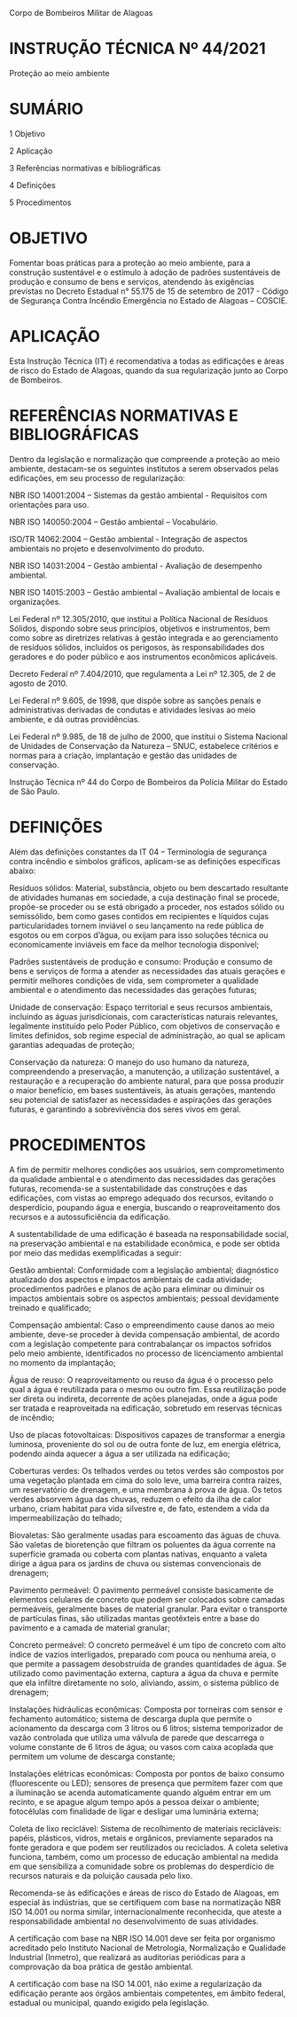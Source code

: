 Corpo de Bombeiros Militar de Alagoas

# INSTRUÇÃO TÉCNICA Nº 44/2021

Proteção ao meio ambiente

# SUMÁRIO

1 Objetivo

2 Aplicação

3 Referências normativas e bibliográficas

4 Definições

5 Procedimentos

# OBJETIVO

Fomentar boas práticas para a proteção ao meio ambiente, para a construção sustentável e o estímulo à adoção de padrões sustentáveis de produção e consumo de bens e serviços, atendendo às exigências previstas no Decreto Estadual n° 55.175 de 15 de setembro de 2017 - Código de Segurança Contra Incêndio Emergência no Estado de Alagoas – COSCIE.

# APLICAÇÃO

Esta Instrução Técnica (IT) é recomendativa a todas as edificações e áreas de risco do Estado de Alagoas, quando da sua regularização junto ao Corpo de Bombeiros.

# REFERÊNCIAS NORMATIVAS E BIBLIOGRÁFICAS

Dentro da legislação e normalização que compreende a proteção ao meio ambiente, destacam-se os seguintes institutos a serem observados pelas edificações, em seu processo de regularização:

NBR ISO 14001:2004 – Sistemas da gestão ambiental - Requisitos com orientações para uso.

NBR ISO 140050:2004 – Gestão ambiental – Vocabulário.

ISO/TR 14062:2004 – Gestão ambiental - Integração de aspectos ambientais no projeto e desenvolvimento do produto.

NBR ISO 14031:2004 – Gestão ambiental - Avaliação de desempenho ambiental.

NBR ISO 14015:2003 – Gestão ambiental – Avaliação ambiental de locais e organizações.

Lei Federal nº 12.305/2010, que institui a Política Nacional de Resíduos Sólidos, dispondo sobre seus princípios, objetivos e instrumentos, bem como sobre as diretrizes relativas à gestão integrada e ao gerenciamento de resíduos sólidos, incluídos os perigosos, às responsabilidades dos geradores e do poder público e aos instrumentos econômicos aplicáveis.

Decreto Federal nº 7.404/2010, que regulamenta a Lei nº 12.305, de 2 de agosto de 2010.

Lei Federal nº 9.605, de 1998, que dispõe sobre as sanções penais e administrativas derivadas de condutas e atividades lesivas ao meio ambiente, e dá outras providências.

Lei Federal nº 9.985, de 18 de julho de 2000, que institui o Sistema Nacional de Unidades de Conservação da Natureza – SNUC, estabelece critérios e normas para a criação, implantação e gestão das unidades de conservação.

Instrução Técnica nº 44 do Corpo de Bombeiros da Polícia Militar do Estado de São Paulo.

# DEFINIÇÕES

Além das definições constantes da IT 04 – Terminologia de segurança contra incêndio e símbolos gráficos, aplicam-se as definições específicas abaixo:

 Resíduos sólidos: Material, substância, objeto ou bem descartado resultante de atividades humanas em sociedade, a cuja destinação final se procede, propõe-se proceder ou se está obrigado a proceder, nos estados sólido ou semissólido, bem como gases contidos em recipientes e líquidos cujas particularidades tornem inviável o seu lançamento na rede pública de esgotos ou em corpos d’água, ou exijam para isso soluções técnica ou economicamente inviáveis em face da melhor tecnologia disponível;

Padrões sustentáveis de produção e consumo: Produção e consumo de bens e serviços de forma a atender as necessidades das atuais gerações e permitir melhores condições de vida, sem comprometer a qualidade ambiental e o atendimento das necessidades das gerações futuras;

Unidade de conservação: Espaço territorial e seus recursos ambientais, incluindo as águas jurisdicionais, com características naturais relevantes, legalmente instituído pelo Poder Público, com objetivos de conservação e limites definidos, sob regime especial de administração, ao qual se aplicam garantias adequadas de proteção;

Conservação da natureza: O manejo do uso humano da natureza, compreendendo a preservação, a manutenção, a utilização sustentável, a restauração e a recuperação do ambiente natural, para que possa produzir o maior benefício, em bases sustentáveis, às atuais gerações, mantendo seu potencial de satisfazer as necessidades e aspirações das gerações futuras, e garantindo a sobrevivência dos seres vivos em geral.

#  PROCEDIMENTOS

A fim de permitir melhores condições aos usuários, sem comprometimento da qualidade ambiental e o atendimento das necessidades das gerações futuras, recomenda-se a sustentabilidade das construções e das edificações, com vistas ao emprego adequado dos recursos, evitando o desperdício, poupando água e energia, buscando o reaproveitamento dos recursos e a autossuficiência da edificação.

 A sustentabilidade de uma edificação é baseada na responsabilidade social, na preservação ambiental e na estabilidade econômica, e pode ser obtida por meio das medidas exemplificadas a seguir:

Gestão ambiental: Conformidade com a legislação ambiental; diagnóstico atualizado dos aspectos e impactos ambientais de cada atividade; procedimentos padrões e planos de ação para eliminar ou diminuir os impactos ambientais sobre os aspectos ambientais; pessoal devidamente treinado e qualificado;

Compensação ambiental: Caso o empreendimento cause danos ao meio ambiente, deve-se proceder à devida compensação ambiental, de acordo com a legislação competente para contrabalançar os impactos sofridos pelo meio ambiente, identificados no processo de licenciamento ambiental no momento da implantação;

Água de reuso: O reaproveitamento ou reuso da água é o processo pelo qual a água é reutilizada para o mesmo ou outro fim. Essa reutilização pode ser direta ou indireta, decorrente de ações planejadas, onde a água pode ser tratada e reaproveitada na edificação, sobretudo em reservas técnicas de incêndio;

Uso de placas fotovoltaicas: Dispositivos capazes de transformar a energia luminosa, proveniente do sol ou de outra fonte de luz, em energia elétrica, podendo ainda aquecer a água a ser utilizada na edificação;

Coberturas verdes: Os telhados verdes ou tetos verdes são compostos por uma vegetação plantada em cima do solo leve, uma barreira contra raízes, um reservatório de drenagem, e uma membrana à prova de água. Os tetos verdes absorvem água das chuvas, reduzem o efeito da ilha de calor urbano, criam habitat para vida silvestre e, de fato, estendem a vida da impermeabilização do telhado;

Biovaletas: São geralmente usadas para escoamento das águas de chuva. São valetas de bioretenção que filtram os poluentes da água corrente na superfície gramada ou coberta com plantas nativas, enquanto a valeta dirige a água para os jardins de chuva ou sistemas convencionais de drenagem;

Pavimento permeável: O pavimento permeável consiste basicamente de elementos celulares de concreto que podem ser colocados sobre camadas permeáveis, geralmente bases de material granular. Para evitar o transporte de partículas finas, são utilizadas mantas geotêxteis entre a base do pavimento e a camada de material granular;

Concreto permeável: O concreto permeável é um tipo de concreto com alto índice de vazios interligados, preparado com pouca ou nenhuma areia, o que permite a passagem desobstruída de grandes quantidades de água. Se utilizado como pavimentação externa, captura a água da chuva e permite que ela infiltre diretamente no solo, aliviando, assim, o sistema público de drenagem;

Instalações hidráulicas econômicas: Composta por torneiras com sensor e fechamento automático; sistema de descarga dupla que permite o acionamento da descarga com 3 litros ou 6 litros; sistema temporizador de vazão controlada que utiliza uma válvula de parede que descarrega o volume constante de 6 litros de água; ou vasos com caixa acoplada que permitem um volume de descarga constante;

Instalações elétricas econômicas: Composta por pontos de baixo consumo (fluorescente ou LED); sensores de presença que permitem fazer com que a iluminação se acenda automaticamente quando alguém entrar em um recinto, e se apague algum tempo após a pessoa deixar o ambiente; fotocélulas com finalidade de ligar e desligar uma luminária externa;

Coleta de lixo reciclável: Sistema de recolhimento de materiais recicláveis: papéis, plásticos, vidros, metais e orgânicos, previamente separados na fonte geradora e que podem ser reutilizados ou reciclados. A coleta seletiva funciona, também, como um processo de educação ambiental na medida em que sensibiliza a comunidade sobre os problemas do desperdício de recursos naturais e da poluição causada pelo lixo.

Recomenda-se às edificações e áreas de risco do Estado de Alagoas, em especial às indústrias, que se certifiquem com base na normatização NBR ISO 14.001 ou norma similar, internacionalmente reconhecida, que ateste a responsabilidade ambiental no desenvolvimento de suas atividades.

A certificação com base na NBR ISO 14.001 deve ser feita por organismo acreditado pelo Instituto Nacional de Metrologia, Normalização e Qualidade Industrial (Inmetro), que realizará as auditorias periódicas para a comprovação da boa prática de gestão ambiental.

A certificação com base na ISO 14.001, não exime a regularização da edificação perante aos órgãos ambientais competentes, em âmbito federal, estadual ou municipal, quando exigido pela legislação.